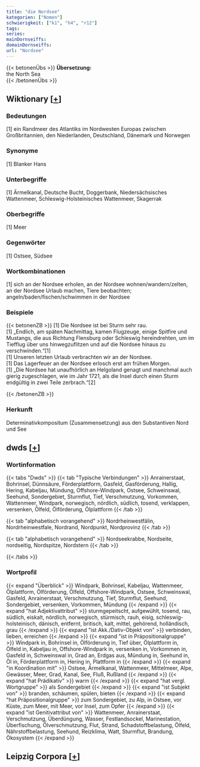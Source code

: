 ```yaml
---
title: "die Nordsee"
kategorien: ["Nomen"]
schwierigkeit: ["k1", "h4", "r12"]
tags:
series:
mainDornseiffs:
domainDornseiffs:
url: "Nordsee"
---
```


{{< betonenÜbs >}}
**Übersetzung:**  
the North Sea  
{{< /betonenÜbs >}}

## Wiktionary [[+](https://de.wiktionary.org/wiki/Nordsee)]

### Bedeutungen
[1] ein Randmeer des Atlantiks im Nordwesten Europas zwischen Großbritannien, den Niederlanden, Deutschland, Dänemark und Norwegen  

### Synonyme
[1] Blanker Hans  

### Unterbegriffe
[1] Ärmelkanal, Deutsche Bucht, Doggerbank, Niedersächsisches Wattenmeer, Schleswig-Holsteinisches Wattenmeer, Skagerrak  

### Oberbegriffe
[1] Meer  

### Gegenwörter
[1] Ostsee, Südsee  

### Wortkombinationen
[1] sich an der Nordsee erholen, an der Nordsee wohnen/wandern/zelten, an der Nordsee Urlaub machen, Tiere beobachten; angeln/baden/fischen/schwimmen in der Nordsee  

### Beispiele
{{< betonenZB >}}
[1] Die Nordsee ist bei Sturm sehr rau.  
[1] „Endlich, am späten Nachmittag, kamen Flugzeuge, einige Spitfire und Mustangs, die aus Richtung Flensburg oder Schleswig hereindrehten, um im Tiefflug über uns hinwegzuflitzen und auf die Nordsee hinaus zu verschwinden.“[1]  
[1] Unseren letzten Urlaub verbrachten wir an der  Nordsee.  
[1] Das Lagerfeuer an der Nordsee erlosch erst am frühen Morgen.  
[1] „Die Nordsee hat unaufhörlich an Helgoland genagt und manchmal auch gierig zugeschlagen, wie im Jahr 1721, als die Insel durch einen Sturm endgültig in zwei Teile zerbrach.“[2]  

{{< /betonenZB >}}
### Herkunft
Determinativkompositum (Zusammensetzung) aus den Substantiven Nord und See  



## dwds [[+](https://www.dwds.de/wb/Nordsee)]

### Wortinformation
{{< tabs "Dwds" >}}
{{< tab "Typische Verbindungen" >}}
Anrainerstaat, Bohrinsel, Dünnsäure, Förderplattform, Gasfeld, Gasförderung, Hallig, Hering, Kabeljau, Mündung, Offshore-Windpark, Ostsee, Schweinswal, Seehund, Sondergebiet, Sturmflut, Tief, Verschmutzung, Vorkommen, Wattenmeer, Windpark, norwegisch, nördlich, südlich, tosend, verklappen, versenken, Ölfeld, Ölförderung, Ölplattform
{{< /tab >}}

{{< tab "alphabetisch vorangehend" >}}
Nordrheinwestfälin, Nordrheinwestfale, Nordrand, Nordpunkt, Nordprovinz
{{< /tab >}}

{{< tab "alphabetisch vorangehend" >}}
Nordseekrabbe, Nordseite, nordseitig, Nordspitze, Nordstern
{{< /tab >}}

{{< /tabs >}}

### Wortprofil
{{< expand "Überblick" >}} Windpark, Bohrinsel, Kabeljau, Wattenmeer, Ölplattform, Ölförderung, Ölfeld, Offshore-Windpark, Ostsee, Schweinswal, Gasfeld, Anrainerstaat, Verschmutzung, Tief, Sturmflut, Seehund, Sondergebiet, versenken, Vorkommen, Mündung {{< /expand >}}
{{< expand "hat Adjektivattribut" >}} sturmgepeitscht, aufgewühlt, tosend, rau, südlich, eiskalt, nördlich, norwegisch, stürmisch, rauh, eisig, schleswig-holsteinisch, dänisch, entfernt, britisch, kalt, mittel, gehörend, holländisch, grau {{< /expand >}}
{{< expand "ist Akk./Dativ-Objekt von" >}} verbinden, lieben, erreichen {{< /expand >}}
{{< expand "ist in Präpositionalgruppe" >}} Windpark in, Bohrinsel in, Ölförderung in, Tief über, Ölplattform in, Ölfeld in, Kabeljau in, Offshore-Windpark in, versenken in, Vorkommen in, Gasfeld in, Schweinswal in, Grad an, Erdgas aus, Mündung in, Seehund in, Öl in, Förderplattform in, Hering in, Plattform in {{< /expand >}}
{{< expand "in Koordination mit" >}} Ostsee, Ärmelkanal, Wattenmeer, Mittelmeer, Alpe, Gewässer, Meer, Grad, Kanal, See, Fluß, Rußland {{< /expand >}}
{{< expand "hat Prädikativ" >}} warm {{< /expand >}}
{{< expand "hat vergl. Wortgruppe" >}} als Sondergebiet {{< /expand >}}
{{< expand "ist Subjekt von" >}} branden, schäumen, spülen, bieten {{< /expand >}}
{{< expand "hat Präpositionalgruppe" >}} zum Sondergebiet, zu Alp, in Ostsee, vor Küste, zum Meer, mit Meer, vor Insel, zum Opfer {{< /expand >}}
{{< expand "ist Genitivattribut von" >}} Wattenmeer, Anrainerstaat, Verschmutzung, Überdüngung, Wasser, Festlandsockel, Marinestation, Überfischung, Ölverschmutzung, Flut, Strand, Schadstoffbelastung, Ölfeld, Nährstoffbelastung, Seehund, Reizklima, Watt, Sturmflut, Brandung, Ökosystem {{< /expand >}}

## Leipzig Corpora [[+](https://corpora.uni-leipzig.de/en/res?word=Nordsee&corpusId=deu_newscrawl-public_2018)]

